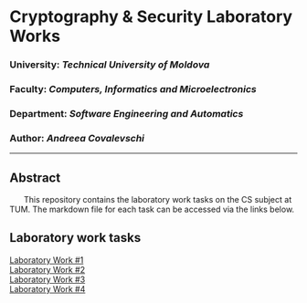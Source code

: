 # Cryptography & Security Laboratory Works

### University: _Technical University of Moldova_
### Faculty: _Computers, Informatics and Microelectronics_
### Department: _Software Engineering and Automatics_
### Author: _Andreea Covalevschi_

----

## Abstract
&ensp;&ensp;&ensp; This repository contains the laboratory work tasks on the CS subject at TUM. The markdown file for each task can be accessed via the links below.


## Laboratory work tasks

[Laboratory Work #1](https://github.com/AndreeaCvl/CS-labs/blob/main/Reports/LAB%201%20REPORT.md) <br>
[Laboratory Work #2](https://github.com/AndreeaCvl/CS-labs/blob/main/Reports/LAB%202%20REPORT.md)  <br>
[Laboratory Work #3](https://github.com/AndreeaCvl/CS-labs/blob/main/Reports/LAB%203%20REPORT.md)  <br>
[Laboratory Work #4](https://github.com/AndreeaCvl/CS-labs/blob/main/Reports/LAB%204%20REPORT.md)

